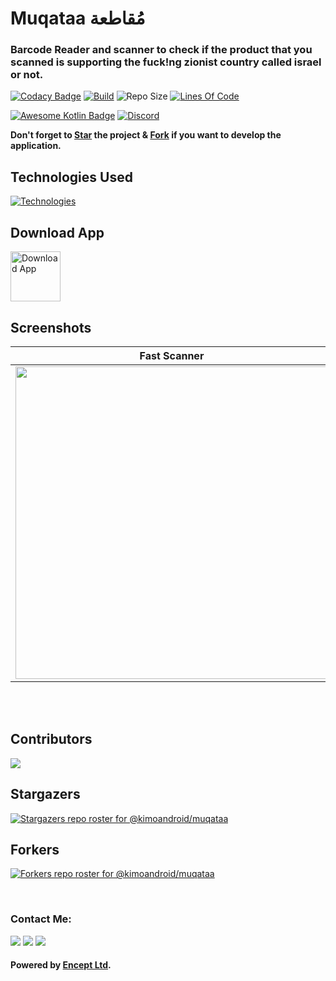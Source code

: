 # Muqataa مُقاطعة
### Barcode Reader and scanner to check if the product that you scanned is supporting the fuck!ng zionist country called israel or not.

[![Codacy Badge](https://app.codacy.com/project/badge/Grade/839fd92cb64e410a977f0b4835a535f3)](https://app.codacy.com/gh/kimoandroid/muqataa/dashboard?utm_source=gh&utm_medium=referral&utm_content=&utm_campaign=Badge_grade)
[![Build](https://github.com/kimoandroid/muqataa/actions/workflows/android.yml/badge.svg)](https://github.com/kimoandroid/muqataa/actions/workflows/android.yml)
![Repo Size](https://img.shields.io/github/repo-size/kimoandroid/muqataa)
[![Lines Of Code](https://tokei.rs/b1/github/kimoandroid/muqataa?category=code)](https://github.com/kimoandroid/muqataa)

[![Awesome Kotlin Badge](https://kotlin.link/awesome-kotlin.svg)](https://github.com/KotlinBy/awesome-kotlin)
[![Discord](https://img.shields.io/discord/954020097381502976.svg?label=&logo=discord&logoColor=ffffff&color=7389D8&labelColor=6A7EC2)](https://discord.gg/ptz6VByDbv)

__Don't forget to <a href="https://github.com/kimoandroid/muqataa">Star</a> the project & <a href="https://github.com/kimoandroid/muqataa/fork">Fork</a> if you want to develop the application.__

## Technologies Used
[![Technologies](https://skillicons.dev/icons?i=kotlin,androidstudio,idea,gradle&perline=12)](https://skillicons.dev)

## Download App
<a href="https://play.google.com/store/apps/details?id=co.encept.muqataa">
<img alt="Download App" height="80" src="https://play.google.com/intl/en_us/badges/images/generic/en_badge_web_generic.png" /></a>

## Screenshots

Fast Scanner | Manual Scan | Clean Design
------------ | ------------- | -------------
<img src="https://github.com/kimoandroid/muqataa/assets/69405523/1f377914-a4ba-43d2-bfbb-a4c7136ffc9b" width=500/> | <img src="https://github.com/kimoandroid/muqataa/assets/69405523/5c0b1efc-5b22-4197-a0d1-def2eb542442" width=500/> | <img src="https://github.com/kimoandroid/muqataa/assets/69405523/f21ea35b-3ac4-4909-a846-c700829aa394" width=500/>

<br><br>

## Contributors
<a href="https://github.com/kimoandroid/muqataa/graphs/contributors">
  <img src="https://contrib.rocks/image?repo=kimoandroid/muqataa" />
</a>

<br>

## Stargazers
[![Stargazers repo roster for @kimoandroid/muqataa](https://reporoster.com/stars/kimoandroid/muqataa)](https://github.com/kimoandroid/muqataa/stargazers)


## Forkers
[![Forkers repo roster for @kimoandroid/muqataa](https://reporoster.com/forks/kimoandroid/muqataa)](https://github.com/kimoandroid/muqataa/network/members)

<br>

### Contact Me:
<a href="https://www.facebook.com/karim.abdallah.dev" target="_blank"><img src="https://img.shields.io/badge/-Karim%20Abdallah-0077B5?style=for-the-badge&logo=Facebook&logoColor=white"/></a>
<a href="https://www.linkedin.com/in/karim-abdallah-dev" target="_blank"><img src="https://img.shields.io/badge/-Karim%20Abdallah-0077B5?style=for-the-badge&logo=Linkedin&logoColor=white"/></a>
<a href="mailto:karim@encept.co" target="_blank"><img src="https://img.shields.io/badge/-karim@encept.co-0077B5?style=for-the-badge&logo=Gmail&logoColor=white"/></a>

#### Powered by [Encept Ltd](https://encept.co).
